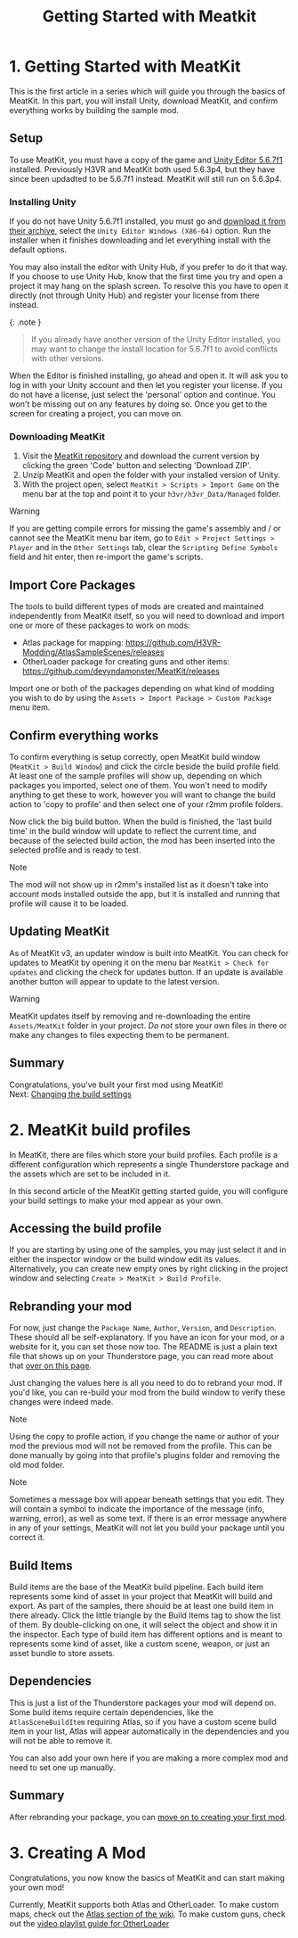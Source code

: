 ﻿---
layout: default
title: Getting Started with Meatkit
parent: MeatKit
grand_parent: Making Mods
---

# 1. Getting Started with MeatKit
This is the first article in a series which will guide you through the basics of MeatKit.
In this part, you will install Unity, download MeatKit, and confirm everything works by building the sample mod.

## Setup
To use MeatKit, you must have a copy of the game and [Unity Editor 5.6.7f1](https://unity.com/releases/editor/whats-new/5.6.7) installed. Previously H3VR and MeatKit both used 5.6.3p4, but they have since been updadted to be 5.6.7f1 instead. MeatKit will still run on 5.6.3p4.

### Installing Unity
If you do not have Unity 5.6.7f1 installed, you must go and [download it from their archive](https://unity.com/releases/editor/whats-new/5.6.7), select the `Unity Editor Windows (X86-64)` option. Run the installer when it finishes downloading and let everything install with the default options.

You may also install the editor with Unity Hub, if you prefer to do it that way. If you choose to use Unity Hub, know that the first time you try and open a project it may hang on the splash screen. To resolve this you have to open it directly (not through Unity Hub) and register your license from there instead.

{: .note }
> If you already have another version of the Unity Editor installed, you may want to change the install location for 5.6.7f1 to avoid conflicts with other versions.

When the Editor is finished installing, go ahead and open it. It will ask you to log in with your Unity account and then let you register your license. If you do not have a license, just select the 'personal' option and continue. You won't be missing out on any features by doing so. Once you get to the screen for creating a project, you can move on.

### Downloading MeatKit
1. Visit the [MeatKit repository](https://github.com/H3VR-Modding/MeatKit) and download the current version by clicking the green 'Code' button and selecting 'Download ZIP'.
2. Unzip MeatKit and open the folder with your installed version of Unity.
3. With the project open, select `MeatKit > Scripts > Import Game` on the menu bar at the top and point it to your `h3vr/h3vr_Data/Managed` folder.

> [!WARNING]
> If you are getting compile errors for missing the game's assembly and / or cannot see the MeatKit menu bar item, go to `Edit > Project Settings > Player` and in the `Other Settings` tab, clear the `Scripting Define Symbols` field and hit enter, then re-import the game's scripts.

## Import Core Packages
The tools to build different types of mods are created and maintained independently from MeatKit itself, so you will need to download and import one or more of these packages to work on mods:

* Atlas package for mapping: https://github.com/H3VR-Modding/AtlasSampleScenes/releases
* OtherLoader package for creating guns and other items: https://github.com/devyndamonster/MeatKit/releases

Import one or both of the packages depending on what kind of modding you wish to do by using the `Assets > Import Package > Custom Package` menu item. 

## Confirm everything works
To confirm everything is setup correctly, open MeatKit build window (`MeatKit > Build Window`) and click the circle beside the build profile field. At least one of the sample profiles will show up, depending on which packages you imported, select one of them.
You won't need to modify anything to get these to work, however you will want to change the build action to 'copy to profile' and then select one of your r2mm profile folders.

Now click the big build button. When the build is finished, the 'last build time' in the build window will update to reflect the current time, and because of the selected build action, the mod has been inserted into the selected profile and is ready to test.

> [!NOTE]
> The mod will not show up in r2mm's installed list as it doesn't take into account mods installed outside the app, but it is installed and running that profile will cause it to be loaded.

## Updating MeatKit
As of MeatKit v3, an updater window is built into MeatKit. You can check for updates to MeatKit by opening it on the menu bar `MeatKit > Check for updates` and clicking the check for updates button. If an update is available another button will appear to update to the latest version. 

> [!WARNING]
> MeatKit updates itself by removing and re-downloading the entire `Assets/MeatKit` folder in your project. _Do not_ store your own files in there or make any changes to files expecting them to be permanent.

## Summary
Congratulations, you've built your first mod using MeatKit!  
Next: [Changing the build settings](2_build_profile.md)

# 2. MeatKit build profiles
In MeatKit, there are files which store your build profiles. Each profile is a different configuration which represents a single Thunderstore package and the assets which are set to be included in it. 

In this second article of the MeatKit getting started guide, you will configure your build settings to make your mod appear as your own.

## Accessing the build profile
If you are starting by using one of the samples, you may just select it and in either the inspector window or the build window edit its values. Alternatively, you can create new empty ones by right clicking in the project window and selecting `Create > MeatKit > Build Profile`.

## Rebranding your mod
For now, just change the `Package Name`, `Author`, `Version`, and `Description`. These should all be self-explanatory. If you have an icon for your mod, or a website for it, you can set those now too. The README is just a plain text file that shows up on your Thunderstore page, you can read more about that [over on this page](../../thunderstore/uploading.md).

Just changing the values here is all you need to do to rebrand your mod. If you'd like, you can re-build your mod from the build window to verify these changes were indeed made.

> [!NOTE]
> Using the copy to profile action, if you change the name or author of your mod the previous mod will not be removed from the profile. This can be done manually by going into that profile's plugins folder and removing the old mod folder.

> [!NOTE]
> Sometimes a message box will appear beneath settings that you edit. They will contain a symbol to indicate the importance of the message (info, warning, error), as well as some text. If there is an error message anywhere in any of your settings, MeatKit will not let you build your package until you correct it. 

## Build Items
Build items are the base of the MeatKit build pipeline. Each build item represents some kind of asset in your project that MeatKit will build and export.
As part of the samples, there should be at least one build item in there already. Click the little triangle by the Build Items tag to show the list of them.
By double-clicking on one, it will select the object and show it in the inspector. Each type of build item has different options and is meant to represents 
some kind of asset, like a custom scene, weapon, or just an asset bundle to store assets.

## Dependencies
This is just a list of the Thunderstore packages your mod will depend on. Some build items require certain dependencies, like the `AtlasSceneBuildItem` requiring Atlas, so if you have a custom scene build item in your list, Atlas will appear automatically in the dependencies and you will not be able to remove it.

You can also add your own here if you are making a more complex mod and need to set one up manually.

## Summary
After rebranding your package, you can [move on to creating your first mod](3_creating.md).

# 3. Creating A Mod
Congratulations, you now know the basics of MeatKit and can start making your own mod!

Currently, MeatKit supports both Atlas and OtherLoader.
To make custom maps, check out the [Atlas section of the wiki](../../mapping/atlas/intro.md).
To make custom guns, check out the [video playlist guide for OtherLoader](https://www.youtube.com/watch?v=BScDQiGCRAM&list=PL4xZPb3t-cEFkCxo648hdTulxKYy08thY)


